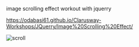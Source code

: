 
image scrolling effect workout with jquerry

https://odabasi61.github.io/Clarusway-Workshops/JQuerry/Image%20Scrolling%20Effect/

![scroll](https://user-images.githubusercontent.com/114237174/219501350-845a829b-7bab-4138-87a9-1db034711424.png)
